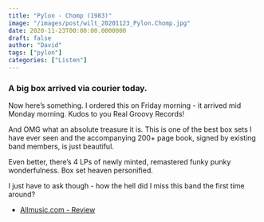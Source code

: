 ```yaml
---
title: "Pylon - Chomp (1983)"
image: "/images/post/wilt_20201123_Pylon.Chomp.jpg"
date: 2020-11-23T00:00:00.0000000
draft: false
author: "David"
tags: ["pylon"]
categories: ["Listen"]
---
```

### A big box arrived via courier today.   
  
Now here’s something. I  ordered this on Friday morning - it arrived mid Monday morning. Kudos to you Real Groovy Records!

 And OMG what an absolute treasure it is.  This is one of the best box sets I have ever seen and the accompanying 200+ page book, signed by existing band members, is just beautiful.

 Even better, there’s 4 LPs of newly minted, remastered funky punky wonderfulness. Box set heaven personified.

 I just have to ask though - how the hell did I miss this band the first time around? 

-  [Allmusic.com - Review](https://www.allmusic.com/album/chomp-mw0000850430)
